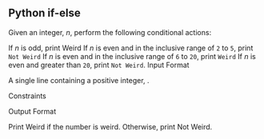 ## Python if-else

Given an integer, *n*, perform the following conditional actions:

If *n* is odd, print Weird
If *n* is even and in the inclusive range of ```2``` to ```5```, print ```Not Weird```
If *n* is even and in the inclusive range of ```6``` to ```20```, print ```Weird```
If *n* is even and greater than ```20```, print ```Not Weird```.
Input Format

A single line containing a positive integer, .

Constraints

Output Format

Print Weird if the number is weird. Otherwise, print Not Weird.
